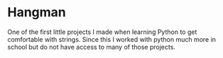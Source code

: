# Hangman
One of the first little projects I made when learning Python to get comfortable with strings. Since this I worked with python much more in school but do not have access to many of those projects.
